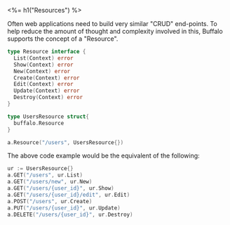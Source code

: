 <%= h1("Resources") %>

Often web applications need to build very similar "CRUD" end-points. To help reduce the amount of thought and complexity involved in this, Buffalo supports the concept of a "Resource".

```go
type Resource interface {
  List(Context) error
  Show(Context) error
  New(Context) error
  Create(Context) error
  Edit(Context) error
  Update(Context) error
  Destroy(Context) error
}
```

```go
type UsersResource struct{
  buffalo.Resource
}

a.Resource("/users", UsersResource{})
```

The above code example would be the equivalent of the following:

```go
ur := UsersResource{}
a.GET("/users", ur.List)
a.GET("/users/new", ur.New)
a.GET("/users/{user_id}", ur.Show)
a.GET("/users/{user_id}/edit", ur.Edit)
a.POST("/users", ur.Create)
a.PUT("/users/{user_id}", ur.Update)
a.DELETE("/users/{user_id}", ur.Destroy)
```
